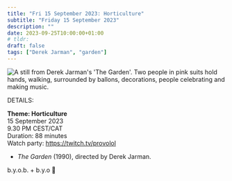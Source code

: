 ```yaml
---
title: "Fri 15 September 2023: Horticulture"
subtitle: "Friday 15 September 2023"
description: ""
date: 2023-09-25T10:00:00+01:00
# tldr: 
draft: false
tags: ["Derek Jarman", "garden"]
---
```


![A still from Derek Jarman's 'The Garden'. Two people in pink suits hold hands, walking, surrounded by ballons, decorations, people celebrating and making music.](/images/jarman-garden.jpg)

DETAILS:

**Theme: Horticulture**   
15 September 2023  
9.30 PM CEST/CAT  
Duration: 88 minutes  
Watch party: https://twitch.tv/provolol

- *The Garden* (1990), directed by Derek Jarman.

b.y.o.b. + b.y.o 🌱
